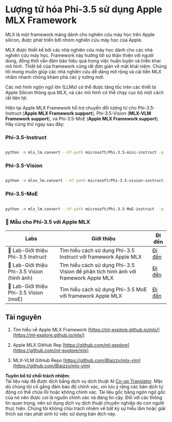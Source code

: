 <!--
CO_OP_TRANSLATOR_METADATA:
{
  "original_hash": "ec5e22bbded16acb7bdb9fa568ab5781",
  "translation_date": "2025-07-16T21:56:10+00:00",
  "source_file": "md/01.Introduction/04/UsingAppleMLXQuantifyingPhi.md",
  "language_code": "vi"
}
-->
# **Lượng tử hóa Phi-3.5 sử dụng Apple MLX Framework**

MLX là một framework mảng dành cho nghiên cứu máy học trên Apple silicon, được phát triển bởi nhóm nghiên cứu máy học của Apple.

MLX được thiết kế bởi các nhà nghiên cứu máy học dành cho các nhà nghiên cứu máy học. Framework này hướng tới sự thân thiện với người dùng, đồng thời vẫn đảm bảo hiệu quả trong việc huấn luyện và triển khai mô hình. Thiết kế của framework cũng rất đơn giản về mặt khái niệm. Chúng tôi mong muốn giúp các nhà nghiên cứu dễ dàng mở rộng và cải tiến MLX nhằm nhanh chóng khám phá các ý tưởng mới.

Các mô hình ngôn ngữ lớn (LLMs) có thể được tăng tốc trên các thiết bị Apple Silicon thông qua MLX, và các mô hình có thể chạy cục bộ một cách rất tiện lợi.

Hiện tại Apple MLX Framework hỗ trợ chuyển đổi lượng tử cho Phi-3.5-Instruct (**Apple MLX Framework support**), Phi-3.5-Vision (**MLX-VLM Framework support**), và Phi-3.5-MoE (**Apple MLX Framework support**). Hãy cùng thử ngay sau đây:

### **Phi-3.5-Instruct**

```bash

python -m mlx_lm.convert --hf-path microsoft/Phi-3.5-mini-instruct -q

```

### **Phi-3.5-Vision**

```bash

python -m mlxv_lm.convert --hf-path microsoft/Phi-3.5-vision-instruct -q

```

### **Phi-3.5-MoE**

```bash

python -m mlx_lm.convert --hf-path microsoft/Phi-3.5-MoE-instruct  -q

```

### **🤖 Mẫu cho Phi-3.5 với Apple MLX**

| Labs    | Giới thiệu | Đi đến |
| -------- | ------- |  ------- |
| 🚀 Lab-Giới thiệu Phi-3.5 Instruct  | Tìm hiểu cách sử dụng Phi-3.5 Instruct với framework Apple MLX   |  [Đi đến](../../../../../code/09.UpdateSamples/Aug/mlx-phi35-instruct.ipynb)    |
| 🚀 Lab-Giới thiệu Phi-3.5 Vision (hình ảnh) | Tìm hiểu cách sử dụng Phi-3.5 Vision để phân tích hình ảnh với framework Apple MLX     |  [Đi đến](../../../../../code/09.UpdateSamples/Aug/mlx-phi35-vision.ipynb)    |
| 🚀 Lab-Giới thiệu Phi-3.5 Vision (moE)   | Tìm hiểu cách sử dụng Phi-3.5 MoE với framework Apple MLX  |  [Đi đến](../../../../../code/09.UpdateSamples/Aug/mlx-phi35-moe.ipynb)    |

## **Tài nguyên**

1. Tìm hiểu về Apple MLX Framework [https://ml-explore.github.io/mlx/](https://ml-explore.github.io/mlx/)

2. Apple MLX GitHub Rep [https://github.com/ml-explore](https://github.com/ml-explore/mlx)

3. MLX-VLM GitHub Repo [https://github.com/Blaizzy/mlx-vlm](https://github.com/Blaizzy/mlx-vlm)

**Tuyên bố từ chối trách nhiệm**:  
Tài liệu này đã được dịch bằng dịch vụ dịch thuật AI [Co-op Translator](https://github.com/Azure/co-op-translator). Mặc dù chúng tôi cố gắng đảm bảo độ chính xác, xin lưu ý rằng các bản dịch tự động có thể chứa lỗi hoặc không chính xác. Tài liệu gốc bằng ngôn ngữ gốc của nó nên được coi là nguồn chính xác và đáng tin cậy. Đối với các thông tin quan trọng, nên sử dụng dịch vụ dịch thuật chuyên nghiệp do con người thực hiện. Chúng tôi không chịu trách nhiệm về bất kỳ sự hiểu lầm hoặc giải thích sai nào phát sinh từ việc sử dụng bản dịch này.